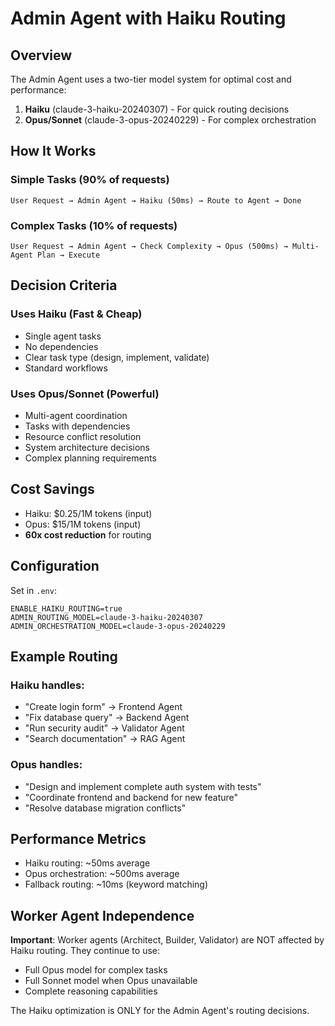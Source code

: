 # Admin Agent with Haiku Routing

## Overview

The Admin Agent uses a two-tier model system for optimal cost and performance:

1. **Haiku** (claude-3-haiku-20240307) - For quick routing decisions
2. **Opus/Sonnet** (claude-3-opus-20240229) - For complex orchestration

## How It Works

### Simple Tasks (90% of requests)
```
User Request → Admin Agent → Haiku (50ms) → Route to Agent → Done
```

### Complex Tasks (10% of requests)
```
User Request → Admin Agent → Check Complexity → Opus (500ms) → Multi-Agent Plan → Execute
```

## Decision Criteria

### Uses Haiku (Fast & Cheap)
- Single agent tasks
- No dependencies
- Clear task type (design, implement, validate)
- Standard workflows

### Uses Opus/Sonnet (Powerful)
- Multi-agent coordination
- Tasks with dependencies
- Resource conflict resolution
- System architecture decisions
- Complex planning requirements

## Cost Savings

- Haiku: $0.25/1M tokens (input)
- Opus: $15/1M tokens (input)
- **60x cost reduction** for routing

## Configuration

Set in `.env`:
```env
ENABLE_HAIKU_ROUTING=true
ADMIN_ROUTING_MODEL=claude-3-haiku-20240307
ADMIN_ORCHESTRATION_MODEL=claude-3-opus-20240229
```

## Example Routing

### Haiku handles:
- "Create login form" → Frontend Agent
- "Fix database query" → Backend Agent  
- "Run security audit" → Validator Agent
- "Search documentation" → RAG Agent

### Opus handles:
- "Design and implement complete auth system with tests"
- "Coordinate frontend and backend for new feature"
- "Resolve database migration conflicts"

## Performance Metrics

- Haiku routing: ~50ms average
- Opus orchestration: ~500ms average
- Fallback routing: ~10ms (keyword matching)

## Worker Agent Independence

**Important**: Worker agents (Architect, Builder, Validator) are NOT affected by Haiku routing. They continue to use:
- Full Opus model for complex tasks
- Full Sonnet model when Opus unavailable
- Complete reasoning capabilities

The Haiku optimization is ONLY for the Admin Agent's routing decisions.